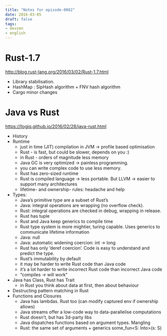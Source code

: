 ```yaml
---
title: "Notes for episode-0082"
date: 2016-03-05
draft: false
tags:
- devzen
- english
---
```


# Rust-1.7
http://blog.rust-lang.org/2016/03/02/Rust-1.7.html

* Library stabilisation.
* HashMap : SipHash algorithm + FNV hash algorithm
* Cargo minor changes

# Java vs Rust
https://llogiq.github.io/2016/02/28/java-rust.html

- History
- Runtime
  - just in time (JIT) compilation in JVM -> profile based optimisation
  - Rust - is fast, but could be slower, depends on you :)
  - in Rust - orders of magnitude less memory
  - Java GC is very optimized -> painless programming.
  - you can write complex code to use less memory.
  - Rust has zero-sized runtime
  - Rust is compiled language -> less portable. But LLVM -> easier to support many architectures
  - lifetime- and ownership- rules: headache and help
- Types:
  - Java’s primitive type are a subset of Rust’s
  - Java: integral operations are wrapping (no overflow check).
  - Rust: integral operations are checked in debug, wrapping in release.
  - Rust has tuple
  - Rust and Java keep generics to compile time
  - Rust type system is more mightier, turing capable. Uses generics to communicate lifetime information
  - Java: null
  - Java: automatic widening coercion: int -> long
  - Rust has only ‘deref coercion’. Code is easy to understand and predict the type.
  - Rust’s immutability by default
  - it may be harder to write Rust code than Java code
  - it’s a lot harder to write incorrect Rust code than incorrect Java code
  - “compiles -> will work”
- Java has Class, Rust has Trait
  - in Rust you think about data at first, then about behaviour
- Destructing pattern matching in Rust
- Functions and Closures
  - Java has lambdas. Rust too (can modify captured env if ownership allows)
  - Java streams offer a low-code way to data-parallelise computations
  - Rust doesn’t, but has 3d-party libs
  - Java dispatches functions based on argument types. Mangling 
  - Rust: the same set of arguments + generics some_fun<S: Into<String>>(s: S)
